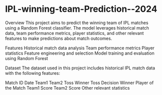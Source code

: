 # IPL-winning-team-Prediction--2024
Overview
This project aims to predict the winning team of IPL matches using a Random Forest classifier. The model leverages historical match data, team performance metrics, player statistics, and other relevant features to make predictions about match outcomes.

Features
Historical match data analysis
Team performance metrics
Player statistics
Feature engineering and selection
Model training and evaluation using Random Forest

Dataset
The dataset used in this project includes historical IPL match data with the following features:

Match ID
Date
Team1
Team2
Toss Winner
Toss Decision
Winner
Player of the Match
Team1 Score
Team2 Score
Other relevant statistics
